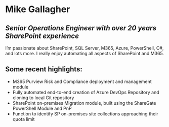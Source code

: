 # Mike Gallagher
## _Senior Operations Engineer with over 20 years SharePoint experience_

I’m passionate about SharePoint, SQL Server, M365, Azure, PowerShell, C#, and lots more. I really enjoy automating all aspects of SharePoint and M365.

## Some recent highlights:

- M365 Purview Risk and Compliance deployment and management module
- Fully automated end-to-end creation of Azure DevOps Repository and cloning to local Git repository
- SharePoint on-premises Migration module, built using the ShareGate PowerShell Module and PnP
- Function to identify SP on-premises site collections approaching their quota limit
